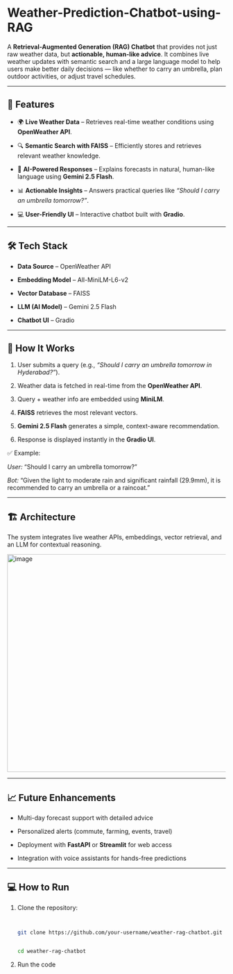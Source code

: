 # Weather-Prediction-Chatbot-using-RAG
 
A **Retrieval-Augmented Generation (RAG) Chatbot** that provides not just raw weather data, but **actionable, human-like advice**. It combines live weather updates with semantic search and a large language model to help users make better daily decisions — like whether to carry an umbrella, plan outdoor activities, or adjust travel schedules.  
 
---
 
## 🚀 Features  


- 🌍 **Live Weather Data** – Retrieves real-time weather conditions using **OpenWeather API**.  


- 🔍 **Semantic Search with FAISS** – Efficiently stores and retrieves relevant weather knowledge.  


- 🤖 **AI-Powered Responses** – Explains forecasts in natural, human-like language using **Gemini 2.5 Flash**.  


- 📊 **Actionable Insights** – Answers practical queries like *“Should I carry an umbrella tomorrow?”*.  


- 💻 **User-Friendly UI** – Interactive chatbot built with **Gradio**.  
 
---
 
## 🛠️ Tech Stack  


- **Data Source** – OpenWeather API  


- **Embedding Model** – All-MiniLM-L6-v2  


- **Vector Database** – FAISS  


- **LLM (AI Model)** – Gemini 2.5 Flash  


- **Chatbot UI** – Gradio  
 
---
 
## 📄 How It Works  


1. User submits a query (e.g., *“Should I carry an umbrella tomorrow in Hyderabad?”*).  


2. Weather data is fetched in real-time from the **OpenWeather API**.  


3. Query + weather info are embedded using **MiniLM**.  


4. **FAISS** retrieves the most relevant vectors.  


5. **Gemini 2.5 Flash** generates a simple, context-aware recommendation.  


6. Response is displayed instantly in the **Gradio UI**.  
 
✅ Example:  


*User:* “Should I carry an umbrella tomorrow?”  


*Bot:* “Given the light to moderate rain and significant rainfall (29.9mm), it is recommended to carry an umbrella or a raincoat.”  
 
---
 
## 🏗️ Architecture  
 
The system integrates live weather APIs, embeddings, vector retrieval, and an LLM for contextual reasoning.  
 
<img width="1450" height="502" alt="image" src="https://github.com/user-attachments/assets/3106c33e-a630-4e30-84e4-a4a41c473f8a" />
 
 
---
 
## 📈 Future Enhancements  


- Multi-day forecast support with detailed advice  


- Personalized alerts (commute, farming, events, travel)  


- Deployment with **FastAPI** or **Streamlit** for web access  


- Integration with voice assistants for hands-free predictions  
 
---
 
## 💻 How to Run  


1. Clone the repository:  


   ```bash


   git clone https://github.com/your-username/weather-rag-chatbot.git


   cd weather-rag-chatbot


2. Run the code

 
